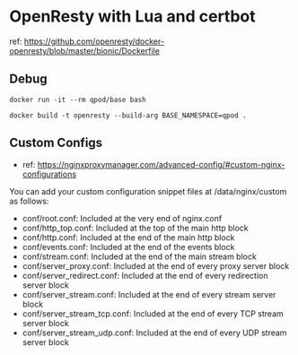 # OpenResty with Lua and certbot

ref: https://github.com/openresty/docker-openresty/blob/master/bionic/Dockerfile

## Debug

```shell
docker run -it --rm qpod/base bash

docker build -t openresty --build-arg BASE_NAMESPACE=qpod .
```

## Custom Configs

- ref: https://nginxproxymanager.com/advanced-config/#custom-nginx-configurations

You can add your custom configuration snippet files at /data/nginx/custom as follows:

- conf/root.conf: Included at the very end of nginx.conf
- conf/http_top.conf: Included at the top of the main http block
- conf/http.conf: Included at the end of the main http block
- conf/events.conf: Included at the end of the events block
- conf/stream.conf: Included at the end of the main stream block
- conf/server_proxy.conf: Included at the end of every proxy server block
- conf/server_redirect.conf: Included at the end of every redirection server block
- conf/server_stream.conf: Included at the end of every stream server block
- conf/server_stream_tcp.conf: Included at the end of every TCP stream server block
- conf/server_stream_udp.conf: Included at the end of every UDP stream server block
